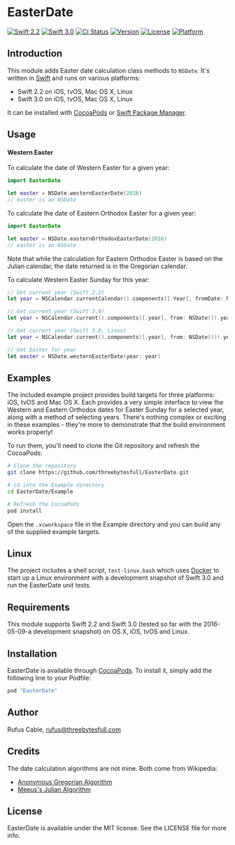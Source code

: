 # EasterDate

[![Swift 2.2](https://img.shields.io/badge/Swift-2.2-orange.svg?style=flat)](https://developer.apple.com/swift/)
[![Swift 3.0](https://img.shields.io/badge/Swift-3.0-orange.svg?style=flat)](https://developer.apple.com/swift/)
[![CI Status](http://img.shields.io/travis/threebytesfull/EasterDate.svg?style=flat)](https://travis-ci.org/threebytesfull/EasterDate)
[![Version](https://img.shields.io/cocoapods/v/EasterDate.svg?style=flat)](http://cocoapods.org/pods/EasterDate)
[![License](https://img.shields.io/cocoapods/l/EasterDate.svg?style=flat)](http://cocoapods.org/pods/EasterDate)
[![Platform](https://img.shields.io/cocoapods/p/EasterDate.svg?style=flat)](http://cocoapods.org/pods/EasterDate)

## Introduction

This module adds Easter date calculation class methods to `NSDate`. It's
written in [Swift](https://swift.org) and runs on various platforms:

* Swift 2.2 on iOS, tvOS, Mac OS X, Linux
* Swift 3.0 on iOS, tvOS, Mac OS X, Linux

It can be installed with [CocoaPods](http://cocoapods.org) or [Swift Package
Manager](https://swift.org/package-manager/).

## Usage

#### Western Easter

To calculate the date of Western Easter for a given year:

```swift
import EasterDate

let easter = NSDate.westernEasterDate(2016)
// easter is an NSDate
```

To calculate the date of Eastern Orthodox Easter for a given year:

```swift
import EasterDate

let easter = NSDate.easternOrthodoxEasterDate(2016)
// easter is an NSDate
```

Note that while the calculation for Eastern Orthodox Easter is based on the
Julian calendar, the date returned is in the Gregorian calendar.

To calculate Western Easter Sunday for this year:

```swift
// Get current year (Swift 2.2)
let year = NSCalendar.currentCalendar().components([.Year], fromDate: NSDate()).year

// Get current year (Swift 3.0)
let year = NSCalendar.current().components([.year], from: NSDate()).year

// Get current year (Swift 3.0, Linux)
let year = NSCalendar.current().components([.year], from: NSDate())!.year

// Get Easter for year
let easter = NSDate.westernEasterDate(year: year)
```

## Examples

The included example project provides build targets for three platforms: iOS,
tvOS and Mac OS X. Each provides a very simple interface to view the Western
and Eastern Orthodox dates for Easter Sunday for a selected year, along with
a method of selecting years. There's nothing complex or exciting in these
examples - they're more to demonstrate that the build environment works
properly!

To run them, you'll need to clone the Git repository and refresh the CocoaPods:

```bash
# Clone the repository
git clone https://github.com/threebytesfull/EasterDate.git

# cd into the Example directory
cd EasterDate/Example

# Refresh the CocoaPods
pod install
```

Open the `.xcworkspace` file in the Example directory and you can build any of
the supplied example targets.

## Linux

The project includes a shell script, `test-linux.bash` which uses
[Docker](https://www.docker.com) to start up a Linux environment with
a development snapshot of Swift 3.0 and run the EasterDate unit tests.

## Requirements

This module supports Swift 2.2 and Swift 3.0 (tested so far with the
2016-05-09-a development snapshot) on OS X, iOS, tvOS and Linux.

## Installation

EasterDate is available through [CocoaPods](http://cocoapods.org). To install
it, simply add the following line to your Podfile:

```ruby
pod "EasterDate"
```

## Author

Rufus Cable, rufus@threebytesfull.com

## Credits

The date calculation algorithms are not mine. Both come from Wikipedia:

* [Anonymous Gregorian Algorithm](https://en.wikipedia.org/wiki/Computus#Anonymous_Gregorian_algorithm)
* [Meeus's Julian Algorithm](https://en.wikipedia.org/wiki/Computus#Meeus.27_Julian_algorithm)

## License

EasterDate is available under the MIT license. See the LICENSE file for more info.
